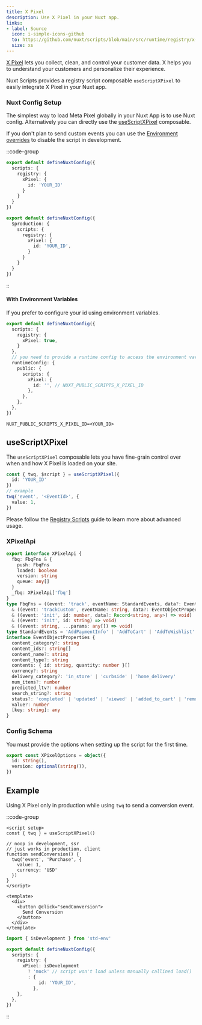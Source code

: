 ```yaml
---
title: X Pixel
description: Use X Pixel in your Nuxt app.
links:
- label: Source
  icon: i-simple-icons-github
  to: https://github.com/nuxt/scripts/blob/main/src/runtime/registry/x-pixel.ts
  size: xs
---
```


[X Pixel](https://x.com/) lets you collect, clean, and control your customer data. X helps you to understand your customers and personalize their experience.

Nuxt Scripts provides a registry script composable `useScriptXPixel` to easily integrate X Pixel in your Nuxt app.

### Nuxt Config Setup

The simplest way to load Meta Pixel globally in your Nuxt App is to use Nuxt config. Alternatively you can directly
use the [useScriptXPixel](#useScriptXPixel) composable.

If you don't plan to send custom events you can use the [Environment overrides](https://nuxt.com/docs/getting-started/configuration#environment-overrides) to
disable the script in development.

::code-group

```ts [Always enabled]
export default defineNuxtConfig({
  scripts: {
    registry: {
      xPixel: {
        id: 'YOUR_ID'
      }
    }
  }
})
```

```ts [Production only]
export default defineNuxtConfig({
  $production: {
    scripts: {
      registry: {
        xPixel: {
          id: 'YOUR_ID',
        }
      }
    }
  }
})
```

::

#### With Environment Variables

If you prefer to configure your id using environment variables.

```ts [nuxt.config.ts]
export default defineNuxtConfig({
  scripts: {
    registry: {
      xPixel: true,
    }
  },
  // you need to provide a runtime config to access the environment variables
  runtimeConfig: {
    public: {
      scripts: {
        xPixel: {
          id: '', // NUXT_PUBLIC_SCRIPTS_X_PIXEL_ID
        },
      },
    },
  },
})
```

```text [.env]
NUXT_PUBLIC_SCRIPTS_X_PIXEL_ID=<YOUR_ID>
```

## useScriptXPixel

The `useScriptXPixel` composable lets you have fine-grain control over when and how X Pixel is loaded on your site.

```ts
const { twq, $script } = useScriptXPixel({
  id: 'YOUR_ID'
})
// example
twq('event', '<EventId>', {
  value: 1,
})
```

Please follow the [Registry Scripts](/docs/guides/registry-scripts) guide to learn more about advanced usage.

### XPixelApi

```ts
export interface XPixelApi {
  fbq: FbqFns & {
    push: FbqFns
    loaded: boolean
    version: string
    queue: any[]
  }
  _fbq: XPixelApi['fbq']
}
type FbqFns = ((event: 'track', eventName: StandardEvents, data?: EventObjectProperties) => void)
  & ((event: 'trackCustom', eventName: string, data?: EventObjectProperties) => void)
  & ((event: 'init', id: number, data?: Record<string, any>) => void)
  & ((event: 'init', id: string) => void)
  & ((event: string, ...params: any[]) => void)
type StandardEvents = 'AddPaymentInfo' | 'AddToCart' | 'AddToWishlist' | 'CompleteRegistration' | 'Contact' | 'CustomizeProduct' | 'Donate' | 'FindLocation' | 'InitiateCheckout' | 'Lead' | 'Purchase' | 'Schedule' | 'Search' | 'StartTrial' | 'SubmitApplication' | 'Subscribe' | 'ViewContent'
interface EventObjectProperties {
  content_category?: string
  content_ids?: string[]
  content_name?: string
  content_type?: string
  contents: { id: string, quantity: number }[]
  currency?: string
  delivery_category?: 'in_store' | 'curbside' | 'home_delivery'
  num_items?: number
  predicted_ltv?: number
  search_string?: string
  status?: 'completed' | 'updated' | 'viewed' | 'added_to_cart' | 'removed_from_cart' | string
  value?: number
  [key: string]: any
}
```

### Config Schema

You must provide the options when setting up the script for the first time.

```ts
export const XPixelOptions = object({
  id: string(),
  version: optional(string()),
})
```

## Example

Using X Pixel only in production while using `twq` to send a conversion event.

::code-group

```vue [ConversionButton.vue]
<script setup>
const { twq } = useScriptXPixel()

// noop in development, ssr
// just works in production, client
function sendConversion() {
  twq('event', 'Purchase', {
    value: 1,
    currency: 'USD'
  })
}
</script>

<template>
  <div>
    <button @click="sendConversion">
      Send Conversion
    </button>
  </div>
</template>
```

```ts [nuxt.config.ts Mock development]
import { isDevelopment } from 'std-env'

export default defineNuxtConfig({
  scripts: {
    registry: {
      xPixel: isDevelopment
        ? 'mock' // script won't load unless manually callined load()
        : {
            id: 'YOUR_ID',
          },
    },
  },
})
```

::
